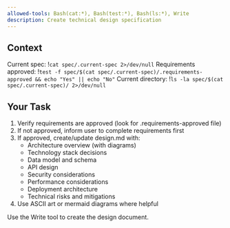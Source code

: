 ```yaml
---
allowed-tools: Bash(cat:*), Bash(test:*), Bash(ls:*), Write
description: Create technical design specification
---
```


## Context

Current spec: !`cat spec/.current-spec 2>/dev/null`
Requirements approved: !`test -f spec/$(cat spec/.current-spec)/.requirements-approved && echo "Yes" || echo "No"`
Current directory: !`ls -la spec/$(cat spec/.current-spec)/ 2>/dev/null`

## Your Task

1. Verify requirements are approved (look for .requirements-approved file)
2. If not approved, inform user to complete requirements first
3. If approved, create/update design.md with:
   - Architecture overview (with diagrams)
   - Technology stack decisions
   - Data model and schema
   - API design
   - Security considerations
   - Performance considerations
   - Deployment architecture
   - Technical risks and mitigations
4. Use ASCII art or mermaid diagrams where helpful

Use the Write tool to create the design document.